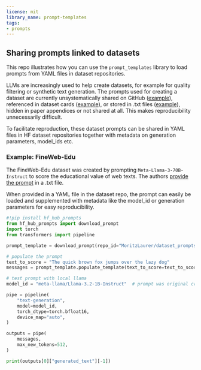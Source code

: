 ```yaml
---
license: mit
library_name: prompt-templates
tags:
- prompts
---
```


## Sharing prompts linked to datasets
This repo illustrates how you can use the `prompt_templates` library to load prompts from YAML files in dataset repositories.

LLMs are increasingly used to help create datasets, for example for quality filtering or synthetic text generation.
The prompts used for creating a dataset are currently unsystematically shared on GitHub ([example](https://github.com/huggingface/cosmopedia/tree/main/prompts)), 
referenced in dataset cards ([example](https://huggingface.co/datasets/HuggingFaceFW/fineweb-edu#annotation)), or stored in .txt files ([example](https://huggingface.co/HuggingFaceFW/fineweb-edu-classifier/blob/main/utils/prompt.txt)), 
hidden in paper appendices or not shared at all. 
This makes reproducibility unnecessarily difficult.

To facilitate reproduction, these dataset prompts can be shared in YAML files in HF dataset repositories together with metadata on generation parameters, model_ids etc. 


### Example: FineWeb-Edu

The FineWeb-Edu dataset was created by prompting `Meta-Llama-3-70B-Instruct` to score the educational value of web texts. The authors <a href="https://huggingface.co/datasets/HuggingFaceFW/fineweb-edu#annotation">provide the prompt</a> in a .txt file.

When provided in a YAML file in the dataset repo, the prompt can easily be loaded and supplemented with metadata like the model_id or generation parameters for easy reproducibility. 

```python
#!pip install hf_hub_prompts
from hf_hub_prompts import download_prompt
import torch
from transformers import pipeline

prompt_template = download_prompt(repo_id="MoritzLaurer/dataset_prompts", filename="fineweb-edu-prompt.yaml", repo_type="dataset")

# populate the prompt
text_to_score = "The quick brown fox jumps over the lazy dog"
messages = prompt_template.populate_template(text_to_score=text_to_score)

# test prompt with local llama
model_id = "meta-llama/Llama-3.2-1B-Instruct"  # prompt was original created for meta-llama/Meta-Llama-3-70B-Instruct

pipe = pipeline(
    "text-generation",
    model=model_id,
    torch_dtype=torch.bfloat16,
    device_map="auto",
)

outputs = pipe(
    messages,
    max_new_tokens=512,
)

print(outputs[0]["generated_text"][-1])
```


